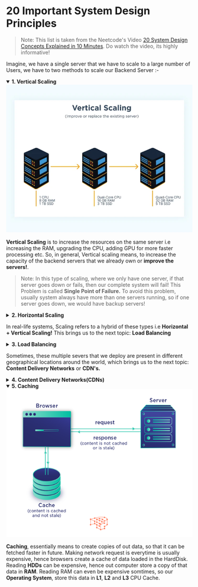 # 20 Important System Design Principles

> Note: This list is taken from the Neetcode's Video [20 System Design Concepts Explained in 10 Minutes](https://www.youtube.com/watch?v=i53Gi_K3o7I&ab_channel=NeetCode). Do watch the video, its highly informative!

Imagine, we have a single server that we have to scale to a large number of Users, we have to two methods to scale our Backend Server :- 

<details open>
<summary><b>1. Vertical Scaling</b> </summary>

<img height="400" width="600" alt="KPN" src="./images/vertical-scaling.webp"/>


**Vertical Scaling** is to increase the resources on the same server i.e increasing the RAM, upgrading the CPU, adding GPU for more faster processing etc. So, in general, Vertical scaling means, to increase the capacity of the backend servers that we already own or **improve the servers!**.

> Note: In this type of scaling, where we only have one server, if that server goes down or fails, then our complete system will fail! This Problem is called **Single Point of Failure.** To avoid this problem, usually system always have more than one servers running, so if one server goes down, we would have backup servers!

</details>

<details>
<summary><b>2. Horizontal Scaling</b> </summary>

<img height="400" width="600" alt="KPN" src="./images/horizontal-scaling.avif"/>

**Horizontal Scaling** is to increase the number of servers that we have. So basically, to handle more users, we increase the number of servers running in the backend and redirect the user request to different servers, so that the load gets balanced evenly!

</details>

In real-life systems, Scaling refers to a hybrid of these types i.e **Horizontal + Vertical Scaling!**
This brings us to the next topic: **Load Balancing**

<details>
<summary><b>3. Load Balancing</b> </summary>

<img height="400" width="600" alt="KPN" src="./images/load_balancing.webp"/>

A **load balancer** is an Intermediate server that accepts all the user requests and redirect them to appropraite server based on certain algorithms, like **Round Robin**, **Consistent Hashing** etc. Load Balancer is sometimes also referred to as a **Reverse-Proxy Server**.
</details>

Sometimes, these multiple severs that we deploy are present in different geographical locations around the world, which brings us to the next topic: **Content Delivery Networks** or **CDN's.**

<details>
<summary><b>4. Content Delivery Networks(CDNs)</b> </summary>

<img height="400" width="600" alt="KPN" src="./images/cdn.png"/>

We have users all around the world, but generally, our backend(**ORIGIN**) server is located at a specific geographical location. So everytime, when a user makes a request, this request will be slow if the user is located very far away from the server and fast vice-versa. So to tackle this problem, a copy of our server is created and distributed at different data centers all around the globe. 

This reduces the response time and creates a network all around the globe. This is called **Content-Delivery-Network.** or **CDN**. CDNs are generally used to cache the static data such as images, videos, text etc. so that a group of users located at same geographical location, do not face any down time!

> Note: These days CDNs are also being used for dynamic content delivery as well!

</details>

<details open>
<summary><b>5. Caching</b> </summary>

<img height="400" width="600" alt="KPN" src="./images/cache.png"/>

**Caching**, essentially means to create copies of out data, so that it can be fetched faster in future. Making network request is everytime is usually expensive, hence browsers create a cache of data loaded in the HardDisk. Reading **HDDs** can be expensive, hence out computer store a copy of that data in **RAM**. Reading RAM can even be expensive somtimes, so our **Operating System**, store this data in **L1**, **L2** and **L3** CPU Cache.

</details>
